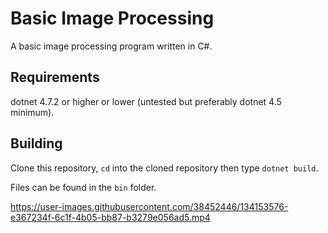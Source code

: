 # Basic Image Processing
A basic image processing program written in C#.

## Requirements
dotnet 4.7.2 or higher or lower (untested but preferably dotnet 4.5 minimum).

## Building
Clone this repository, `cd` into the cloned repository then type `dotnet build`.

Files can be found in the `bin` folder.

https://user-images.githubusercontent.com/38452446/134153576-e367234f-6c1f-4b05-bb87-b3279e056ad5.mp4

